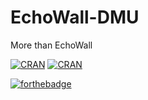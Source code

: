# EchoWall-DMU
More than EchoWall


[![CRAN](https://img.shields.io/cran/l/devtools.svg)](https://github.com/REDMedis/EchoWall-DMU/blob/master/LICENSE)
[![CRAN](https://img.shields.io/badge/node-v10.10.0-brightgreen.svg)]()

[![forthebadge](https://forthebadge.com/images/badges/winter-is-coming.svg)](https://forthebadge.com)
